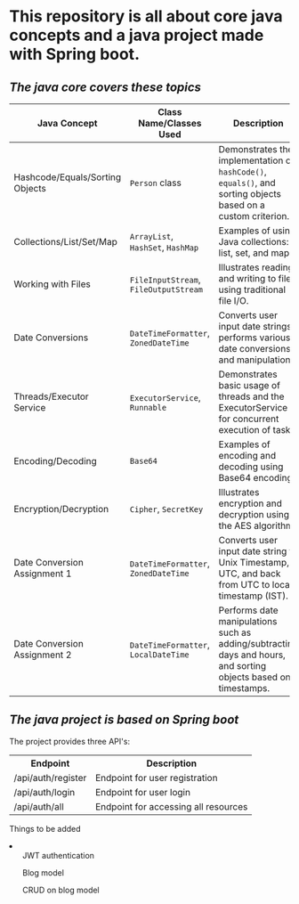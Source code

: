 # This repository is all about core java concepts and a java project made with Spring boot.<br>
## <i>The java core covers these topics</i>
<table>
    <thead>
        <tr>
            <th>Java Concept</th>
            <th>Class Name/Classes Used</th>
            <th>Description</th>
        </tr>
    </thead>
    <tbody>
        <tr>
            <td>Hashcode/Equals/Sorting Objects</td>
            <td><code>Person</code> class</td>
            <td>Demonstrates the implementation of <code>hashCode()</code>, <code>equals()</code>, and sorting objects based on a custom criterion.</td>
        </tr>
        <tr>
            <td>Collections/List/Set/Map</td>
            <td><code>ArrayList</code>, <code>HashSet</code>, <code>HashMap</code></td>
            <td>Examples of using Java collections: list, set, and map.</td>
        </tr>
        <tr>
            <td>Working with Files</td>
            <td><code>FileInputStream</code>, <code>FileOutputStream</code></td>
            <td>Illustrates reading and writing to files using traditional file I/O.</td>
        </tr>
        <tr>
            <td>Date Conversions</td>
            <td><code>DateTimeFormatter</code>, <code>ZonedDateTime</code></td>
            <td>Converts user input date strings, performs various date conversions, and manipulations.</td>
        </tr>
        <tr>
            <td>Threads/Executor Service</td>
            <td><code>ExecutorService</code>, <code>Runnable</code></td>
            <td>Demonstrates basic usage of threads and the ExecutorService for concurrent execution of tasks.</td>
        </tr>
        <tr>
            <td>Encoding/Decoding</td>
            <td><code>Base64</code></td>
            <td>Examples of encoding and decoding using Base64 encoding.</td>
        </tr>
        <tr>
            <td>Encryption/Decryption</td>
            <td><code>Cipher</code>, <code>SecretKey</code></td>
            <td>Illustrates encryption and decryption using the AES algorithm.</td>
        </tr>
        <tr>
            <td>Date Conversion Assignment 1</td>
            <td><code>DateTimeFormatter</code>, <code>ZonedDateTime</code></td>
            <td>Converts user input date string to Unix Timestamp, UTC, and back from UTC to local timestamp (IST).</td>
        </tr>
        <tr>
            <td>Date Conversion Assignment 2</td>
            <td><code>DateTimeFormatter</code>, <code>LocalDateTime</code></td>
            <td>Performs date manipulations such as adding/subtracting days and hours, and sorting objects based on timestamps.</td>
        </tr>
    </tbody>
</table>

## <i>The java project is based on Spring boot</i>
The project provides three API's:

<table>
    <tr>
        <th>Endpoint</th>
        <th>Description</th>
    </tr>
    <tr>
        <td>/api/auth/register</td>
        <td>Endpoint for user registration</td>
    </tr>
    <tr>
        <td>/api/auth/login</td>
        <td>Endpoint for user login</td>
    </tr>
    <tr>
        <td>/api/auth/all</td>
        <td>Endpoint for accessing all resources</td>
    </tr>
</table>
<p>Things to be added</p>
<li>
    <ul>JWT authentication</ul>
    <ul>Blog model</ul>
    <ul>CRUD on blog model</ul>
</li>

